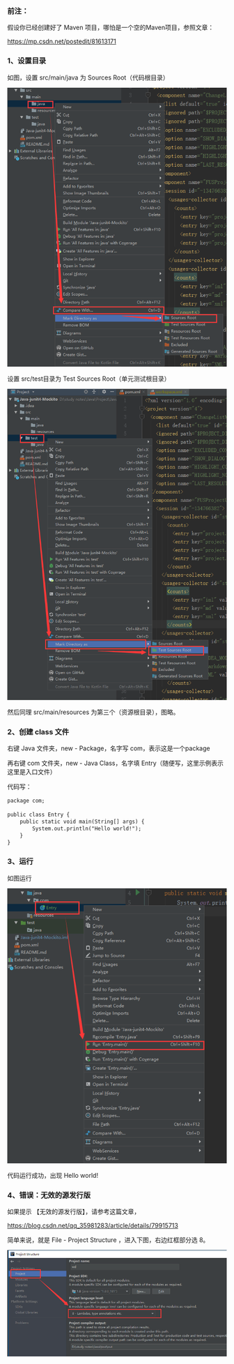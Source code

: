 ### 前注：

假设你已经创建好了 Maven 项目，哪怕是一个空的Maven项目，参照文章：

https://mp.csdn.net/postedit/81613171

### 1、设置目录

如图，设置 src/main/java 为 Sources Root（代码根目录）

<img src='1.png'/>

设置 src/test目录为 Test Sources Root（单元测试根目录）

<img src='2.png'/>

然后同理 src/main/resources 为第三个（资源根目录），图略。


### 2、创建 class 文件

右键 Java 文件夹，new - Package，名字写 com，表示这是一个package

再右键 com 文件夹，new - Java Class，名字填 Entry（随便写，这里示例表示这里是入口文件）

代码写：

```
package com;

public class Entry {
    public static void main(String[] args) {
        System.out.println("Hello world!");
    }
}
```

### 3、运行

如图运行

<img src='3.png'/>

代码运行成功，出现 Hello world!

### 4、错误：无效的源发行版

如果提示 【无效的源发行版】，请参考这篇文章，

https://blog.csdn.net/qq_35981283/article/details/79915713

简单来说，就是 File - Project Structure ，进入下图，右边红框部分选 8。

<img src='4.png'/>